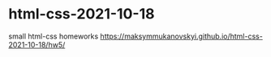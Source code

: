 # html-css-2021-10-18
small html-css homeworks
https://maksymmukanovskyi.github.io/html-css-2021-10-18/hw5/
